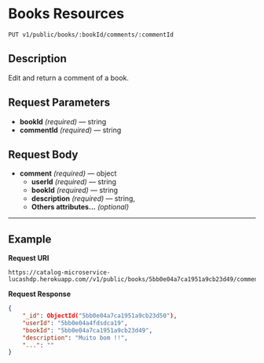 # Books Resources

    PUT v1/public/books/:bookId/comments/:commentId

## Description
Edit and return a comment of a book.

## Request Parameters

- **bookId** _(required)_ — string
- **commentId** _(required)_ — string

## Request Body

- **comment** _(required)_ — object
    - **userId** _(required)_ — string
    - **bookId** _(required)_ — string
    - **description** _(required)_ — string,
    - **Others attributes...** _(optional)_


***

## Example
**Request URI**

    https://catalog-microservice-lucashdp.herokuapp.com//v1/public/books/5bb0e04a7ca1951a9cb23d49/comment/5bb0e04acb23d50

**Request Response**
``` json
{
    "_id": ObjectId("5bb0e04a7ca1951a9cb23d50"),
    "userId": "5bb0e04a4fdsdca19",
    "bookId": "5bb0e04a7ca1951a9cb23d49",
    "description": "Muito bom !!",
    "...": ""
}
```